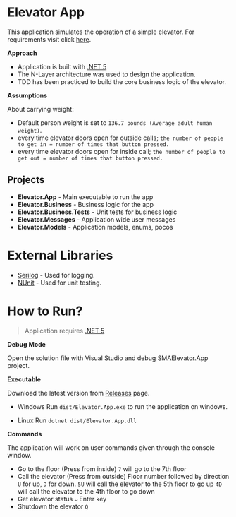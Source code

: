 ﻿# Elevator App
This application simulates the operation of a simple elevator. For requirements visit click [here](REQUIREMENTS.md).

**Approach**
- Application is built with [.NET 5](https://dotnet.microsoft.com/download/dotnet/5.0)
- The N-Layer architecture was used to design the application.
- TDD has been practiced to build the core business logic of the elevator.

**Assumptions**

About carrying weight: 
- Default person weight is set to `136.7 pounds (Average adult human weight)`.
- every time elevator doors open for outside calls; `the number of people to get in = number of times that button pressed.`
- every time elevator doors open for inside call; `the number of people to get out = number of times that button pressed.`

## Projects
- **Elevator.App** - Main executable to run the app
- **Elevator.Business** - Business logic for the app
- **Elevator.Business.Tests** - Unit tests for business logic
- **Elevator.Messages** - Application wide user messages
- **Elevator.Models** - Application models, enums, pocos

# External Libraries
- [Serilog](https://serilog.net/) - Used for logging.
- [NUnit](https://nunit.org/) - Used for unit testing.


# How to Run?
> Application requires [.NET 5](https://dotnet.microsoft.com/download/dotnet/5.0)

**Debug Mode**

Open the solution file with Visual Studio and debug SMAElevator.App project.

**Executable**

Download the latest version from [Releases](https://github.com/arunes/elevator-app/releases) page.

- Windows
Run `dist/Elevator.App.exe` to run the application on windows.

- Linux
Run `dotnet dist/Elevator.App.dll`

**Commands**

The application will work on user commands given through the console window.
- Go to the floor (Press from inside)
  `7` will go to the 7th floor
- Call the elevator (Press from outside)
  Floor number followed by direction `U` for up, `D` for down.
  `5U` will call the elevator to the 5th floor to go up
  `4D` will call the elevator to the 4th floor to go down
- Get elevator status 
  `↵` Enter key
- Shutdown the elevator
  `Q`
